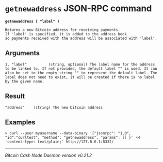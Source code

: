 `getnewaddress` JSON-RPC command
================================

**`getnewaddress ( "label" )`**

```
Returns a new Bitcoin address for receiving payments.
If 'label' is specified, it is added to the address book 
so payments received with the address will be associated with 'label'.
```

Arguments
---------

```
1. "label"          (string, optional) The label name for the address to be linked to. If not provided, the default label "" is used. It can also be set to the empty string "" to represent the default label. The label does not need to exist, it will be created if there is no label by the given name.
```

Result
------

```
"address"    (string) The new bitcoin address
```

Examples
--------

```
> curl --user myusername --data-binary '{"jsonrpc": "1.0", "id":"curltest", "method": "getnewaddress", "params": [] }' -H 'content-type: text/plain;' http://127.0.0.1:8332/
```

***

*Bitcoin Cash Node Daemon version v0.21.2*
